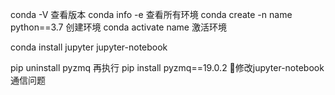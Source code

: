 conda -V  查看版本
conda info -e  查看所有环境
conda create -n name python==3.7  创建环境
conda activate name 激活环境

conda install jupyter
jupyter-notebook

pip uninstall pyzmq 再执行 pip install pyzmq==19.0.2 修改jupyter-notebook通信问题


